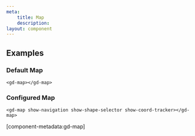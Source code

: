 ```yaml
---
meta:
    title: Map
    description:
layout: component
---
```


## Examples

### Default Map

```html:preview
<gd-map></gd-map>
```

### Configured Map

```html:preview
<gd-map show-navigation show-shape-selector show-coord-tracker></gd-map>
```

[component-metadata:gd-map]
